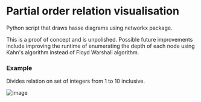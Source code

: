 # Partial order relation visualisation
Python script that draws hasse diagrams using networkx package.

This is a proof of concept and is unpolished. Possible future improvements include improving the runtime of enumerating the depth of each node using Kahn's algorithm instead of Floyd Warshall algorithm.

### Example
Divides relation on set of integers from 1 to 10 inclusive.

![image](https://user-images.githubusercontent.com/107540644/193037102-bc59b26d-1759-44e5-afb3-3b82782fa6cc.png)
